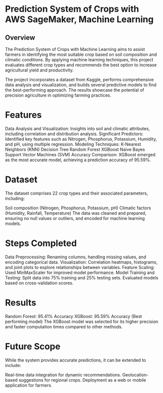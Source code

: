 # Prediction System of Crops with AWS SageMaker, Machine Learning
## Overview
The Prediction System of Crops with Machine Learning aims to assist farmers in identifying the most suitable crop based on soil composition and climatic conditions. By applying machine learning techniques, this project evaluates different crop types and recommends the best option to increase agricultural yield and productivity.

The project incorporates a dataset from Kaggle, performs comprehensive data analysis and visualization, and builds several predictive models to find the best-performing approach. The results showcase the potential of precision agriculture in optimizing farming practices.

# Features
Data Analysis and Visualization: Insights into soil and climatic attributes, including correlation and distribution analysis.
Significant Predictors: Identified key features such as Nitrogen, Phosphorus, Potassium, Humidity, and pH, using multiple regression.
Modeling Techniques:
K-Nearest Neighbors (KNN)
Decision Tree
Random Forest
XGBoost
Naive Bayes
Support Vector Machines (SVM)
Accuracy Comparison: XGBoost emerged as the most accurate model, achieving a prediction accuracy of 95.59%.
# Dataset
The dataset comprises 22 crop types and their associated parameters, including:

Soil composition (Nitrogen, Phosphorus, Potassium, pH)
Climatic factors (Humidity, Rainfall, Temperature)
The data was cleaned and prepared, ensuring no null values or outliers, and encoded for machine learning models.

# Steps Completed
Data Preprocessing: Renaming columns, handling missing values, and encoding categorical data.
Visualization: Correlation heatmaps, histograms, and joint plots to explore relationships between variables.
Feature Scaling: Used MinMaxScaler for improved model performance.
Model Training and Testing:
Split data into 75% training and 25% testing sets.
Evaluated models based on cross-validation scores.
# Results
Random Forest: 95.41% Accuracy
XGBoost: 95.59% Accuracy (Best performing model)
The XGBoost model was selected for its higher precision and faster computation times compared to other methods.

# Future Scope
While the system provides accurate predictions, it can be extended to include:

Real-time data integration for dynamic recommendations.
Geolocation-based suggestions for regional crops.
Deployment as a web or mobile application for farmers.

